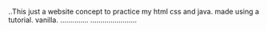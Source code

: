 ..This just a website concept to practice my html css and java. made using a tutorial. vanilla.
..............
.......................